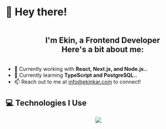 # 👋 Hey there! 


<div id="user-content-toc">
  <ul align="center">
    <summary><h2 style="display: inline-block">I'm Ekin, a Frontend Developer <br>
      Here's a bit about me:  </h2></summary>
  </ul>
</div>

 - 🔭 Currently working with **React, Next.js, and Node.js..**
 - 🌱 Currently learning **TypeScript and PostgreSQL..**
 - 📫 Reach out to me at [info@ekinkar.com](mailto:info@ekinkar.com) to connect!

## 💻 Technologies I Use
<p align="center">
  <a href="https://skillicons.dev">
    <img src="https://skillicons.dev/icons?i=react,nextjs,vuejs,redux,nodejs,express,html,css,js,mongodb,mysql,sass,bootstrap,materialui," />
  </a>
</p>  


